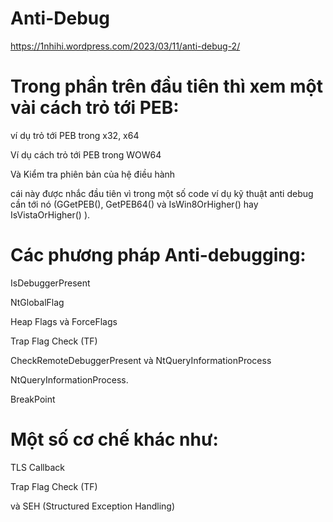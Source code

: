 # Anti-Debug
<https://1nhihi.wordpress.com/2023/03/11/anti-debug-2/>
# Trong phần trên đầu tiên thì xem một vài cách trỏ tới PEB:

ví dụ trỏ tới PEB trong x32, x64

Ví dụ cách trỏ tới PEB trong WOW64

Và Kiểm tra phiên bản của hệ điều hành

cái này được nhắc đầu tiên vì trong một số code ví dụ kỹ thuật anti debug cần tới nó (GGetPEB(), GetPEB64() và IsWin8OrHigher() hay IsVistaOrHigher() ).

# Các phương pháp Anti-debugging:

IsDebuggerPresent

NtGlobalFlag

Heap Flags và ForceFlags

Trap Flag Check (TF)

CheckRemoteDebuggerPresent và NtQueryInformationProcess

NtQueryInformationProcess.

BreakPoint

# Một số cơ chế khác như:

TLS Callback

Trap Flag Check (TF)

và SEH (Structured Exception Handling)
